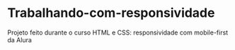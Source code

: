 # Trabalhando-com-responsividade
Projeto feito durante o curso  HTML e CSS: responsividade com mobile-first da Alura 
